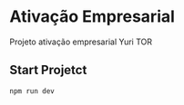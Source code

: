 # Ativação Empresarial

Projeto ativação empresarial Yuri TOR

## Start Projetct

```npm run dev```
